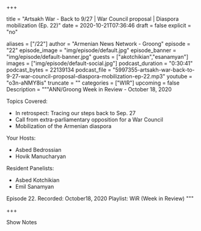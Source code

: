 
+++

title = "Artsakh War - Back to 9/27 | War Council proposal | Diaspora mobilization (Ep. 22)"
date = 2020-10-21T07:36:46
draft = false
explicit = "no"

aliases = ["/22"]
author = "Armenian News Network - Groong"
episode = "22"
episode_image = "img/episode/default.jpg"
episode_banner = "img/episode/default-banner.jpg"
guests = ["akotchikian","esanamyan"]
images = ["img/episode/default-social.jpg"]
podcast_duration = "0:30:41"
podcast_bytes = 22139134
podcast_file = "5997355-artsakh-war-back-to-9-27-war-council-proposal-diaspora-mobilization-ep-22.mp3"
youtube = "o3n-aNMY8is"
truncate = ""
categories = ["WIR"]
upcoming = false
Description = """ANN/Groong Week in Review - October 18, 2020

Topics Covered:
- In retrospect: Tracing our steps back to Sep. 27
- Call from extra-parliamentary opposition for a War Council
- Mobilization of the Armenian diaspora

Your Hosts:
- Asbed Bedrossian
- Hovik Manucharyan

Resident Panelists:
- Asbed Kotchikian
- Emil Sanamyan

Episode 22.
Recorded: October18, 2020
Playlist: WiR (Week in Review)
"""

+++

Show Notes

